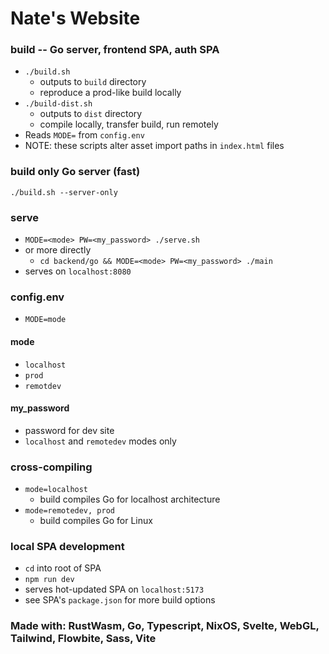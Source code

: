 # Nate's Website

### build -- Go server, frontend SPA, auth SPA
- `./build.sh`
  - outputs to `build` directory
  - reproduce a prod-like build locally
- `./build-dist.sh`
  - outputs to `dist` directory
  - compile locally, transfer build, run remotely
- Reads `MODE=` from `config.env`
- NOTE: these scripts alter asset import paths in `index.html` files

### build only Go server (fast)
`./build.sh --server-only`

### serve
- `MODE=<mode> PW=<my_password> ./serve.sh`
- or more directly
  - `cd backend/go && MODE=<mode> PW=<my_password> ./main`
- serves on `localhost:8080`

### config.env
- `MODE=mode`

#### mode
- `localhost`
- `prod`
- `remotdev`

#### my_password
- password for dev site
- `localhost` and `remotedev` modes only

### cross-compiling
- `mode=localhost`
  - build compiles Go for localhost architecture
- `mode=remotedev, prod`
  - build compiles Go for Linux

### local SPA development
- `cd` into root of SPA
- `npm run dev`
- serves hot-updated SPA on `localhost:5173`
- see SPA's `package.json` for more build options

### Made with: RustWasm, Go, Typescript, NixOS, Svelte, WebGL, Tailwind, Flowbite, Sass, Vite
